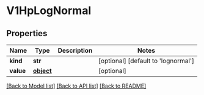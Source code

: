 # V1HpLogNormal

## Properties
Name | Type | Description | Notes
------------ | ------------- | ------------- | -------------
**kind** | **str** |  | [optional] [default to 'lognormal']
**value** | [**object**](.md) |  | [optional] 

[[Back to Model list]](../README.md#documentation-for-models) [[Back to API list]](../README.md#documentation-for-api-endpoints) [[Back to README]](../README.md)


